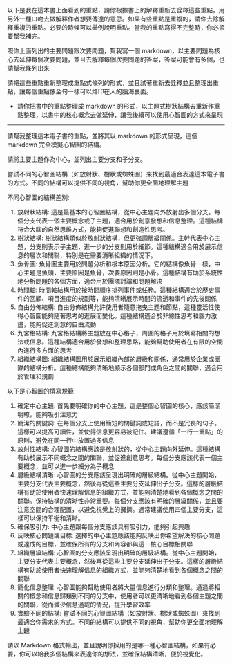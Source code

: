 以下是我在這本書上面看到的重點，請你根據書上的解釋重新去詮釋這些重點，用另外一種口吻去做解釋作者想要傳達的意思。如果有些重點是重複的，請你去除解釋重複的重點。必要的時候可以舉例說明重點。當我的重點寫得不完整時，你必須要幫我補完。

照你上面列出的主要問題跟次要問題，幫我寫一個 markdown，以主要問題為核心去延伸每個次要問題，並且去解釋每個次要問題的答案，答案可能會有多個，也請幫我條列出來

請把這些重點重新整理成重點式條列的形式，並且試著重新去詮釋並且整理出重點，讓每個重點像金句一樣可以烙印在人的腦海裏面。

* 請你把書中的重點整理成 markdown 的形式，以主題式樹狀結構去重新作重點整理，以書中的核心概念去做延伸，讓我後續可以使用心智圖的方式來呈現

---

請幫我整理這本電子書的重點，並將其以 markdown 的形式呈現，這個 markdown 完全模擬心智圖的結構。

請將主要主題作為中心，並列出主要分支和子分支。

嘗試不同的心智圖結構（如放射狀、樹狀或蜘蛛圖）來找到最適合表達這本電子書的方式。不同的結構可以提供不同的視角，幫助你更全面地理解主題

不同心智圖的結構差別:
1. 放射狀結構: 這是最基本的心智圖結構，從中心主題向外放射出多個分支。每個分支代表一個主要概念或子主題，適合用於創意發想和信息整理。這種結構符合大腦的自然思維方式，能夠促進聯想和創造性思考。
2. 樹狀結構: 樹狀結構類似於放射狀結構，但更強調層級關係。主幹代表中心主題，分支則表示子主題，進一步的分支則用於細節。這種結構適合用於展示信息的層次和關聯，特別是在需要清晰組織的情況下。
3. 魚骨圖: 魚骨圖主要用於問題分析和根本原因分析。它的結構像魚骨一樣，中心主題是魚頭，主要原因是魚骨，次要原因則是小骨。這種結構有助於系統性地分析問題的各個方面，適合用於團隊討論和問題解決
4. 時間軸: 時間軸結構用於按時間順序排列事件或任務。這種結構適合於歷史事件的回顧、項目進度的規劃等，能夠清晰展示時間的流逝和事件的先後關係
5.  自由分佈結構: 自由分佈結構允許使用者隨意拖曳主題和節點，這種靈活性使得心智圖能夠隨著思考的進展而變化。這種結構適合於非線性思考和腦力激盪，能夠促進創意的自由流動
6. 九宮格結構: 九宮格結構將主題放在中心格子，周圍的格子用於填寫相關的想法或信息。這種結構適合用於發想和整理思路，能夠幫助使用者在有限的空間內進行多方面的思考
7. 組織結構圖: 組織結構圖用於展示組織內部的層級和關係，通常用於企業或團隊的結構分析。這種結構能夠清晰地顯示各個部門或角色之間的關聯，適合用於管理和規劃

以下是心智圖的撰寫規範
1. 確定中心主題: 首先要明確你的中心主題，這是整個心智圖的核心，應該簡潔明瞭，能夠吸引注意力
2.  簡潔的關鍵詞: 在每個分支上使用簡短的關鍵詞或短語，而不是冗長的句子。這樣可以提高可讀性，並使得信息更容易被記住。建議遵循「一行一重點」的原則，避免在同一行中放置過多信息
3. 放射性結構: 心智圖的結構應該是放射狀的，從中心主題向外延伸。這種結構有助於展示不同概念之間的關聯，並促進創意思考。每個分支應該代表一個主要概念，並可以進一步細分為子概念
4.  層級結構清晰: 心智圖的分支應該呈現出明確的層級結構。從中心主題開始，主要分支代表主要概念，然後再從這些主要分支延伸出子分支。這樣的層級結構有助於使用者快速理解信息的組織方式，並能夠清楚地看到各個概念之間的關聯。保持結構的清晰性非常重要。每個分支應該有明確的層級關係，並且要注意空間的合理配置，以避免視覺上的擁擠。通常建議使用四個主要分支，這樣可以保持平衡和清晰。
5. 確保吸引力: 中心主題跟每個分支應該具有吸引力，能夠引起興趣
6. 反映核心問題或目標: 選擇的中心主題應該能夠反映出你希望解決的核心問題或達成的目標，並確保所有的分支和內容都與這一核心目標相關聯
7. 組織層級結構: 心智圖的分支應該呈現出明確的層級結構。從中心主題開始，主要分支代表主要概念，然後再從這些主要分支延伸出子分支。這樣的層級結構有助於使用者快速理解信息的組織方式，並能夠清楚地看到各個概念之間的關聯
8. 簡化信息整理: 心智圖能夠幫助使用者將大量信息進行分類和整理。通過將相關的概念和信息歸類到不同的分支中，使用者可以更清晰地看到各個主題之間的關聯，從而減少信息過載的情況，提升學習效率
9. 實驗不同的結構: 嘗試不同的心智圖結構（如放射狀、樹狀或蜘蛛圖）來找到最適合你需求的方式。不同的結構可以提供不同的視角，幫助你更全面地理解主題



請以 Markdown 格式輸出，並且說明你採用的是哪一種心智圖結構，如果有必要，你可以給我多個結構來表達你的想法，並確保結構清晰，便於視覺化。